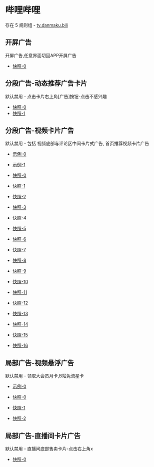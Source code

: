 # 哔哩哔哩

存在 5 规则组 - [tv.danmaku.bili](/src/apps/tv.danmaku.bili.ts)

## 开屏广告

开屏广告,任意界面切回APP开屏广告

- [快照-0](https://i.gkd.li/import/12705270)

## 分段广告-动态推荐广告卡片

默认禁用 - 点击卡片右上角[广告]按钮-点击不感兴趣

- [快照-0](https://i.gkd.li/import/12700222)
- [快照-1](https://i.gkd.li/import/12700243)

## 分段广告-视频卡片广告

默认禁用 - 包括 视频底部与评论区中间卡片式广告, 首页推荐视频卡片广告

- [示例-0](https://m.gkd.li/57941037/acd89b46-45fc-459f-8d17-3913d98dcbad)
- [示例-1](https://m.gkd.li/57941037/9c2f42d7-c262-4e06-b3c6-40f0908e7a94)

- [快照-0](https://i.gkd.li/import/12642260)
- [快照-1](https://i.gkd.li/import/12705266)
- [快照-2](https://i.gkd.li/import/12776568)
- [快照-3](https://i.gkd.li/import/12707070)
- [快照-4](https://i.gkd.li/i/14083540)
- [快照-5](https://i.gkd.li/i/14059876)
- [快照-6](https://i.gkd.li/i/14588315)
- [快照-7](https://i.gkd.li/import/13495649)
- [快照-8](https://i.gkd.li/i/13742257)
- [快照-9](https://i.gkd.li/i/13256605)
- [快照-10](https://i.gkd.li/i/14155801)
- [快照-11](https://i.gkd.li/i/13742257)
- [快照-12](https://i.gkd.li/i/13945597)
- [快照-13](https://i.gkd.li/i/14155272)
- [快照-14](https://i.gkd.li/i/14059882)
- [快照-15](https://i.gkd.li/i/13625309)
- [快照-16](https://i.gkd.li/i/12642261)

## 局部广告-视频悬浮广告

默认禁用 - 领取大会员月卡,B站免流星卡

- [示例-0](https://github.com/gkd-kit/inspect/assets/38517192/110db806-3f8b-4cd2-a445-06c5f5eb21eb)

- [快照-0](https://i.gkd.li/i/12892611)
- [快照-1](https://i.gkd.li/i/13308344)
- [快照-2](https://i.gkd.li/i/13538048)

## 局部广告-直播间卡片广告

默认禁用 - 直播间底部售卖卡片-点击右上角x

- [快照-0](https://i.gkd.li/import/13200549)
